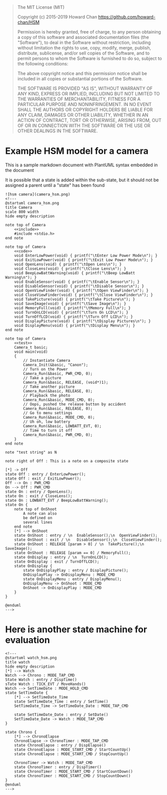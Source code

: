 > The MIT License (MIT)
>
> Copyright (c) 2015-2019 Howard Chan
> https://github.com/howard-chan/HSM
>
> Permission is hereby granted, free of charge, to any person obtaining a copy
> of this software and associated documentation files (the "Software"), to deal
> in the Software without restriction, including without limitation the rights
> to use, copy, modify, merge, publish, distribute, sublicense, and/or sell
> copies of the Software, and to permit persons to whom the Software is
> furnished to do so, subject to the following conditions:
>
> The above copyright notice and this permission notice shall be included in all
> copies or substantial portions of the Software.
>
> THE SOFTWARE IS PROVIDED "AS IS", WITHOUT WARRANTY OF ANY KIND, EXPRESS OR
> IMPLIED, INCLUDING BUT NOT LIMITED TO THE WARRANTIES OF MERCHANTABILITY,
> FITNESS FOR A PARTICULAR PURPOSE AND NONINFRINGEMENT. IN NO EVENT SHALL THE
> AUTHORS OR COPYRIGHT HOLDERS BE LIABLE FOR ANY CLAIM, DAMAGES OR OTHER
> LIABILITY, WHETHER IN AN ACTION OF CONTRACT, TORT OR OTHERWISE, ARISING FROM,
> OUT OF OR IN CONNECTION WITH THE SOFTWARE OR THE USE OR OTHER DEALINGS IN THE
> SOFTWARE.

# Example HSM model for a camera

This is a sample markdown document with PlantUML syntax embedded in the document

It is possible that a state is added within the sub-state, but it should not be assigned a parent until a "state" has been found

```puml
![hsm camera](camera_hsm.png)
<!---
@startuml camera_hsm.png
title Camera
scale 800 width
hide empty description

note top of Camera
    <<include>>
    #include <stdio.h>
end note

note top of Camera
    <<code>>
    void EnterLowPower(void) { printf("\tEnter Low Power Mode\n"); }
    void ExitLowPower(void) { printf("\tExit Low Power Mode\n"); }
    void OpenLens(void) { printf("\tOpen Lens\n"); }
    void CloseLens(void) { printf("\tClose Lens\n"); }
    void BeepLowBattWarning(void) { printf("\tBeep LowBatt Warning\n"); }
    void EnableSensor(void) { printf("\tEnable Sensor\n"); }
    void DisableSensor(void) { printf("\tDisable Sensor\n"); }
    void OpenViewFinder(void) { printf("\tOpen ViewFinder\n"); }
    void CloseViewFinder(void) { printf("\tClose ViewFinder\n"); }
    void TakePicture(void) { printf("\tTake Picture\n"); }
    void SaveImage(void) { printf("\tSave Image\n"); }
    void MemoryFull(void) { printf("\tMemory Full\n"); }
    void TurnOnLCD(void) { printf("\tTurn On LCD\n"); }
    void TurnOffLCD(void) { printf("\tTurn Off LCD\n"); }
    void DisplayPicture(void) { printf("\tDisplay Pictures\n"); }
    void DisplayMenu(void) { printf("\tDisplay Menu\n"); }
end note

note top of Camera
    <<test>>
    Camera_t basic;
    void main(void)
    {
        // Instantiate Camera
        Camera_Init(&basic, "Canon");
        // Turn on the Power
        Camera_Run(&basic, PWR_CMD, 0);
        // Take a picture
        Camera_Run(&basic, RELEASE, (void*)1);
        // Take another picture
        Camera_Run(&basic, RELEASE, 0);
        // Playback the photo
        Camera_Run(&basic, MODE_CMD, 0);
        // Oops, pushed the release button by accident
        Camera_Run(&basic, RELEASE, 0);
        // Go to menu settings
        Camera_Run(&basic, MODE_CMD, 0);
        // Uh oh, low battery
        Camera_Run(&basic, LOWBATT_EVT, 0);
        // Time to turn it off
        Camera_Run(&basic, PWR_CMD, 0);
    }
end note

note "test string" as N

note right of Off : This is a note on a composite state

[*] -> Off
state Off : entry / EnterLowPower();
state Off : exit / ExitLowPower();
Off --> On : PWR_CMD
On --> Off : PWR_CMD
state On : entry / OpenLens();
state On : exit / CloseLens();
state On : LOWBATT_EVT / BeepLowBattWarning();
state On {
    note top of OnShoot
        A note can also
        be defined on
        several lines
    end note
    [*] --> OnShoot
    state OnShoot : entry / \n  EnableSensor();\n  OpenViewFinder();
    state OnShoot : exit / \n   DisableSensor();\n  CloseViewFinder();
    state OnShoot : RELEASE [param > 0] / \n  TakePicture();\n  SaveImage();
    state OnShoot : RELEASE [param == 0] / MemoryFull();
    state OnDisplay : entry / \n  TurnOnLCD();
    state OnDisplay : exit / TurnOffLCD();
    state OnDisplay {
        state OnDisplayPlay : entry / DisplayPicture();
        OnDisplayPlay -> OnDisplayMenu : MODE_CMD
        state OnDisplayMenu : entry / DisplayMenu();
        OnDisplayMenu -> OnShoot : MODE_CMD
        OnShoot -> OnDisplayPlay : MODE_CMD
    }
}

@enduml
--->
```

# Here is another state machine for evaluation

```puml
<!---
@startuml watch_hsm.png
title watch
hide empty description
[*] --> Watch
Watch --> Chrono : MODE_TAP_CMD
State Watch : entry / DispTime()
sTate Watch : TICK_EVT / MoveHands()
Watch --> SetTimeDate : MODE_HOLD_CMD
state SetTimeDate {
    [*] --> SetTimeDate_Time
    state SetTimeDate_Time : entry / SetTime()
    SetTimeDate_Time -> SetTimeDate_Date : MODE_TAP_CMD

    state SetTimeDate_Date : entry / SetDate()
    SetTimeDate_Date -> Watch : MODE_TAP_CMD
}

state Chrono {
    [*] --> ChronoElapse
    ChronoElapse -> ChronoTimer : MODE_TAP_CMD
    state ChronoElapse : entry / DispElapse()
    state ChronoElapse : MODE_START_CMD / StartCountUp()
    state ChronoElapse : MODE_START_CMD / StopCountUp()

    ChronoTimer -> Watch : MODE_TAP_CMD
    state ChronoTimer : entry / DispTimer()
    state ChronoTimer : MODE_START_CMD / StartCountDown()
    state ChronoTimer : MODE_START_CMD / StopCountDown()
}
@enduml
--->
```